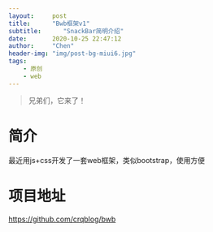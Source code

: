 ```yaml
---
layout:     post
title:      "Bwb框架v1"
subtitle:      "SnackBar简明介绍"
date:       2020-10-25 22:47:12
author:     "Chen"
header-img: "img/post-bg-miui6.jpg"
tags:
    - 原创
    - web
---
```

> 兄弟们，它来了！

# 简介
最近用js+css开发了一套web框架，类似bootstrap，使用方便

# 项目地址
https://github.com/crqblog/bwb
